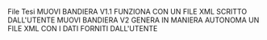 File Tesi
MUOVI BANDIERA V1.1 FUNZIONA CON UN FILE XML SCRITTO DALL'UTENTE
MUOVI BANDIERA V2 GENERA IN MANIERA AUTONOMA UN FILE XML CON I DATI FORNITI DALL'UTENTE
